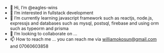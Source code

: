 - 👋 Hi, I’m @eagles-wins
- 👀 I’m interested in fullstack development
- 🌱 I’m currently learning javascript framework such as reactjs, node.js, expressjs and databases such as mysql, postsql, firebase and using orm such as typeorm and prisma
- 💞️ I’m looking to collaborate on ...
- 📫 How to reach me ... you can reach me via williamokosun@gmail.com and 07060603858

<!---
eagles-wins/eagles-wins is a ✨ special ✨ repository because its `README.md` (this file) appears on your GitHub profile.
You can click the Preview link to take a look at your changes.
--->
